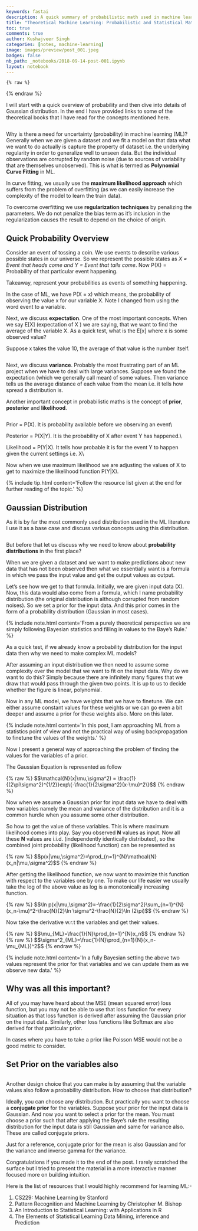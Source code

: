 ```yaml
---
keywords: fastai
description: A quick summary of probabilistic math used in machine learning.
title: "Theoretical Machine Learning: Probabilistic and Statistical Math"
toc: true
comments: true
author: Kushajveer Singh
categories: [notes, machine-learning]
image: images/preview/post_001.jpeg
badges: false
nb_path: _notebooks/2018-09-14-post-001.ipynb
layout: notebook
---
```


<!--
#################################################
### THIS FILE WAS AUTOGENERATED! DO NOT EDIT! ###
#################################################
# file to edit: _notebooks/2018-09-14-post-001.ipynb
-->

<div class="container" id="notebook-container">
        
    {% raw %}
    
<div class="cell border-box-sizing code_cell rendered">

</div>
    {% endraw %}

<div class="cell border-box-sizing text_cell rendered"><div class="inner_cell">
<div class="text_cell_render border-box-sizing rendered_html">
<p>I will start with a quick overview of probability and then dive into details of Gaussian distribution. In the end I have provided links to some of the theoretical books that I have read for the concepts mentioned here.</p>

</div>
</div>
</div>
<div class="cell border-box-sizing text_cell rendered"><div class="inner_cell">
<div class="text_cell_render border-box-sizing rendered_html">
<p><img src="/blog/images/copied_from_nb/images/post_001/01.jpeg" alt=""></p>

</div>
</div>
</div>
<div class="cell border-box-sizing text_cell rendered"><div class="inner_cell">
<div class="text_cell_render border-box-sizing rendered_html">
<p>Why is there a need for uncertainty (probability) in machine learning (ML)? Generally when we are given a dataset and we fit a model on that data what we want to do actually is capture the property of dataset i.e. the underlying regularity in order to generalize well to unseen data. But the individual observations are corrupted by random noise (due to sources of variability that are themselves unobserved). This is what is termed as <strong>Polynomial Curve Fitting</strong> in ML.</p>
<p>In curve fitting, we usually use the <strong>maximum likelihood approach</strong> which suffers from the problem of overfitting (as we can easily increase the complexity of the model to learn the train data).</p>
<p>To overcome overfitting we use <strong>regularization techniques</strong> by penalizing the parameters. We do not penalize the bias term as it’s inclusion in the regularization causes the result to depend on the choice of origin.</p>

</div>
</div>
</div>
<div class="cell border-box-sizing text_cell rendered"><div class="inner_cell">
<div class="text_cell_render border-box-sizing rendered_html">
<h2 id="Quick-Probability-Overview">Quick Probability Overview<a class="anchor-link" href="#Quick-Probability-Overview"> </a></h2><p>Consider an event of tossing a coin. We use events to describe various possible states in our universe. So we represent the possible states as <em>X = Event that heads come and Y = Event that tails come</em>. Now P(X) = Probability of that particular event happening.</p>
<p>Takeaway, represent your probabilities as events of something happening.</p>
<p>In the case of ML, we have P(X = x) which means, the probability of observing the value x for our variable X. Note I changed from using the word event to a variable.</p>
<p>Next, we discuss <strong>expectation</strong>. One of the most important concepts. When we say E[X] (expectation of X ) we are saying, that we want to find the average of the variable X. As a quick test, what is the E[x] where x is some observed value?</p>
<p>Suppose x takes the value 10, the average of that value is the number itself.</p>

</div>
</div>
</div>
<div class="cell border-box-sizing text_cell rendered"><div class="inner_cell">
<div class="text_cell_render border-box-sizing rendered_html">
<p><img src="/blog/images/copied_from_nb/images/post_001/02.jpeg" alt=""></p>

</div>
</div>
</div>
<div class="cell border-box-sizing text_cell rendered"><div class="inner_cell">
<div class="text_cell_render border-box-sizing rendered_html">
<p>Next, we discuss <strong>variance</strong>. Probably the most frustrating part of an ML project when we have to deal with large variances. Suppose we found the expectation (which we generally call mean) of some values. Then variance tells us the average distance of each value from the mean i.e. it tells how spread a distribution is.</p>
<p>Another important concept in probabilistic maths is the concept of <strong>prior</strong>, <strong>posterior</strong> and <strong>likelihood</strong>.</p>

</div>
</div>
</div>
<div class="cell border-box-sizing text_cell rendered"><div class="inner_cell">
<div class="text_cell_render border-box-sizing rendered_html">
<p><img src="/blog/images/copied_from_nb/images/post_001/03.jpeg" alt=""></p>

</div>
</div>
</div>
<div class="cell border-box-sizing text_cell rendered"><div class="inner_cell">
<div class="text_cell_render border-box-sizing rendered_html">
<p>Prior = P(X). It is probability available before we observing an event\</p>
<p>Posterior = P(X|Y). It is the probability of X after event Y has happened.\</p>
<p>Likelihood = P(Y|X). It tells how probable it is for the event Y to happen given the current settings i.e. X\</p>
<p>Now when we use maximum likelihood we are adjusting the values of X to get to maximize the likelihood function P(Y|X).</p>

</div>
</div>
</div>
<div class="cell border-box-sizing text_cell rendered"><div class="inner_cell">
<div class="text_cell_render border-box-sizing rendered_html">
<p>{% include tip.html content='Follow the resource list given at the end for further reading of the topic.' %}</p>

</div>
</div>
</div>
<div class="cell border-box-sizing text_cell rendered"><div class="inner_cell">
<div class="text_cell_render border-box-sizing rendered_html">
<h2 id="Gaussian-Distribution">Gaussian Distribution<a class="anchor-link" href="#Gaussian-Distribution"> </a></h2><p>As it is by far the most commonly used distribution used in the ML literature I use it as a base case and discuss various concepts using this distribution.</p>

</div>
</div>
</div>
<div class="cell border-box-sizing text_cell rendered"><div class="inner_cell">
<div class="text_cell_render border-box-sizing rendered_html">
<p><img src="/blog/images/copied_from_nb/images/post_001/04.jpeg" alt=""></p>

</div>
</div>
</div>
<div class="cell border-box-sizing text_cell rendered"><div class="inner_cell">
<div class="text_cell_render border-box-sizing rendered_html">
<p>But before that let us discuss why we need to know about <strong>probability distributions</strong> in the first place?</p>
<p>When we are given a dataset and we want to make predictions about new data that has not been observed then what we essentially want is a formula in which we pass the input value and get the output values as output.</p>
<p>Let’s see how we get to that formula. Initially, we are given input data (X). Now, this data would also come from a formula, which I name probability distribution (the original distribution is although corrupted from random noises). So we set a prior for the input data. And this prior comes in the form of a probability distribution (Gaussian in most cases).</p>

</div>
</div>
</div>
<div class="cell border-box-sizing text_cell rendered"><div class="inner_cell">
<div class="text_cell_render border-box-sizing rendered_html">
<p>{% include note.html content='From a purely theoretical perspective we are simply following Bayesian statistics and filling in values to the Baye’s Rule.' %}</p>

</div>
</div>
</div>
<div class="cell border-box-sizing text_cell rendered"><div class="inner_cell">
<div class="text_cell_render border-box-sizing rendered_html">
<p>As a quick test, if we already know a probability distribution for the input data then why we need to make complex ML models?</p>
<p>After assuming an input distribution we then need to assume some complexity over the model that we want to fit on the input data. Why do we want to do this? Simply because there are infinitely many figures that we draw that would pass through the given two points. It is up to us to decide whether the figure is linear, polynomial.</p>
<p>Now in any ML model, we have weights that we have to finetune. We can either assume constant values for these weights or we can go even a bit deeper and assume a prior for these weights also. More on this later.</p>

</div>
</div>
</div>
<div class="cell border-box-sizing text_cell rendered"><div class="inner_cell">
<div class="text_cell_render border-box-sizing rendered_html">
<p>{% include note.html content='In this post, I am approaching ML from a statistics point of view and not the practical way of using backpropagation to finetune the values of the weights.' %}</p>

</div>
</div>
</div>
<div class="cell border-box-sizing text_cell rendered"><div class="inner_cell">
<div class="text_cell_render border-box-sizing rendered_html">
<p>Now I present a general way of approaching the problem of finding the values for the variables of a prior.</p>
<p>The Gaussian Equation is represented as follow</p>

</div>
</div>
</div>
<div class="cell border-box-sizing text_cell rendered"><div class="inner_cell">
<div class="text_cell_render border-box-sizing rendered_html">
<p>{% raw %}
$$\mathcal{N}(x|\mu,\sigma^2) = \frac{1}{(2\pi\sigma^2)^{1/2}}exp\{-\frac{1}{2\sigma^2}(x-\mu)^2\}$$
{% endraw %}</p>

</div>
</div>
</div>
<div class="cell border-box-sizing text_cell rendered"><div class="inner_cell">
<div class="text_cell_render border-box-sizing rendered_html">
<p>Now when we assume a Gaussian prior for input data we have to deal with two variables namely the mean and variance of the distribution and it is a common hurdle when you assume some other distribution.</p>
<p>So how to get the value of these variables. This is where maximum likelihood comes into play. Say you observed <strong>N</strong> values as input. Now all these <strong>N</strong> values are i.i.d. (independently identically distributed), so the combined joint probability (likelihood function) can be represented as</p>

</div>
</div>
</div>
<div class="cell border-box-sizing text_cell rendered"><div class="inner_cell">
<div class="text_cell_render border-box-sizing rendered_html">
<p>{% raw %}
$$p(x|\mu,\sigma^2)=\prod_{n=1}^{N}\mathcal{N}(x_n|\mu,\sigma^2)$$
{% endraw %}</p>

</div>
</div>
</div>
<div class="cell border-box-sizing text_cell rendered"><div class="inner_cell">
<div class="text_cell_render border-box-sizing rendered_html">
<p>After getting the likelihood function, we now want to maximize this function with respect to the variables one by one. To make our life easier we usually take the log of the above value as log is a monotonically increasing function.</p>

</div>
</div>
</div>
<div class="cell border-box-sizing text_cell rendered"><div class="inner_cell">
<div class="text_cell_render border-box-sizing rendered_html">
<p>{% raw %}
$$\ln p(x|\mu,\sigma^2)=-\frac{1}{2\sigma^2}\sum_{n=1}^{N}(x_n-\mu)^2-\frac{N}{2}\ln \sigma^2-\frac{N}{2}\ln (2\pi)$$
{% endraw %}</p>

</div>
</div>
</div>
<div class="cell border-box-sizing text_cell rendered"><div class="inner_cell">
<div class="text_cell_render border-box-sizing rendered_html">
<p>Now take the derivative w.r.t the variables and get their values.</p>

</div>
</div>
</div>
<div class="cell border-box-sizing text_cell rendered"><div class="inner_cell">
<div class="text_cell_render border-box-sizing rendered_html">
<p>{% raw %}
$$\mu_{ML}=\frac{1}{N}\prod_{n=1}^{N}x_n$$
{% endraw %}
{% raw %}
$$\sigma^2_{ML}=\frac{1}{N}\prod_{n=1}{N}(x_n-\mu_{ML})^2$$
{% endraw %}</p>

</div>
</div>
</div>
<div class="cell border-box-sizing text_cell rendered"><div class="inner_cell">
<div class="text_cell_render border-box-sizing rendered_html">
<p>{% include note.html content='In a fully Bayesian setting the above two values represent the prior for that variables and we can update them as we observe new data.' %}</p>

</div>
</div>
</div>
<div class="cell border-box-sizing text_cell rendered"><div class="inner_cell">
<div class="text_cell_render border-box-sizing rendered_html">
<h2 id="Why-was-all-this-important?">Why was all this important?<a class="anchor-link" href="#Why-was-all-this-important?"> </a></h2><p>All of you may have heard about the MSE (mean squared error) loss function, but you may not be able to use that loss function for every situation as that loss function is derived after assuming the Gaussian prior on the input data. Similarly, other loss functions like Softmax are also derived for that particular prior.</p>
<p>In cases where you have to take a prior like Poisson MSE would not be a good metric to consider.</p>

</div>
</div>
</div>
<div class="cell border-box-sizing text_cell rendered"><div class="inner_cell">
<div class="text_cell_render border-box-sizing rendered_html">
<h2 id="Set-Prior-on-the-variables-also">Set Prior on the variables also<a class="anchor-link" href="#Set-Prior-on-the-variables-also"> </a></h2>
</div>
</div>
</div>
<div class="cell border-box-sizing text_cell rendered"><div class="inner_cell">
<div class="text_cell_render border-box-sizing rendered_html">
<p><img src="/blog/images/copied_from_nb/images/post_001/05.jpeg" alt=""></p>

</div>
</div>
</div>
<div class="cell border-box-sizing text_cell rendered"><div class="inner_cell">
<div class="text_cell_render border-box-sizing rendered_html">
<p>Another design choice that you can make is by assuming that the variable values also follow a probability distribution. How to choose that distribution?</p>
<p>Ideally, you can choose any distribution. But practically you want to choose a <strong>conjugate prior</strong> for the variables. Suppose your prior for the input data is Gaussian. And now you want to select a prior for the mean. You must choose a prior such that after applying the Baye’s rule the resulting distribution for the input data is still Gaussian and same for variance also. These are called conjugate priors.</p>
<p>Just for a reference, conjugate prior for the mean is also Gaussian and for the variance and inverse gamma for the variance.</p>
<p>Congratulations if you made it to the end of the post. I rarely scratched the surface but I tried to present the material in a more interactive manner focused more on building intuition.</p>
<p>Here is the list of resources that I would highly recommend for learning ML:-</p>
<ol>
<li>CS229: Machine Learning by Stanford</li>
<li>Pattern Recognition and Machine Learning by Christopher M. Bishop</li>
<li>An Introduction to Statistical Learning: with Applications in R</li>
<li>The Elements of Statistical Learning Data Mining, inference and Prediction</li>
</ol>

</div>
</div>
</div>
</div>
 

